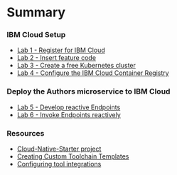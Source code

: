 # Summary

<!-- Rules of SUMMARY.md are here: https://docs.gitbook.com/integrations/github/content-configuration#summary -->
<!-- All headings MUST be THREE hashmarks (###) -->
<!-- Indented bullets (4 spaces) will make the first line be a section -->

### IBM Cloud Setup

* [Lab 1 - Register for IBM Cloud](lab1/README.md)
* [Lab 2 - Insert feature code](lab2/README.md)
* [Lab 3 - Create a free Kubernetes cluster](lab3/README.md) 
* [Lab 4 - Configure the IBM Cloud Container Registry](lab4/README.md)

### Deploy the Authors microservice to IBM Cloud

* [Lab 5 - Develop reactive Endpoints](lab5/README.md) 
* [Lab 6 - Invoke Endpoints reactively](lab6/README.md)

### Resources

* [Cloud-Native-Starter project](https://github.com/IBM/cloud-native-starter/tree/master/reactive)
* [Creating Custom Toolchain Templates](https://github.com/open-toolchain/sdk/wiki/Creating-Custom-Toolchain-Templates)
* [Configuring tool integrations](https://cloud.ibm.com/docs/services/ContinuousDelivery?topic=ContinuousDelivery-integrations)



